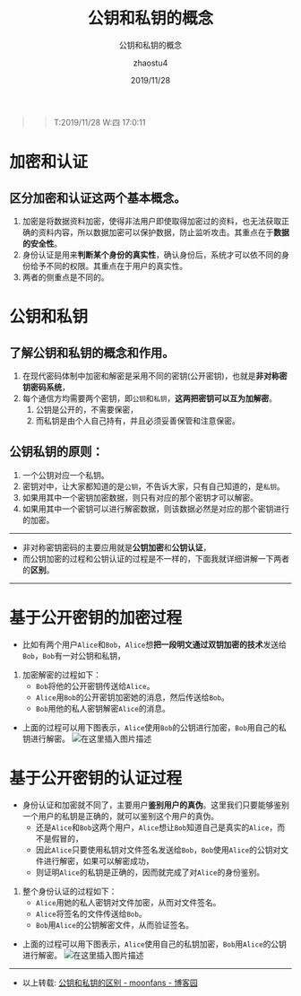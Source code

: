 ﻿---
layout:     post
title:      公钥和私钥的概念
subtitle:   公钥和私钥的概念
date:       2019/11/28
author:     zhaostu4
header-img: img/post-bg-ios10.jpg
catalog: true
tags:
    - 公钥和私钥的概念
    - 总结系列
    - 学习笔记
---

>> T:2019/11/28  W:四 17:0:11


[HTML]: @[TOC](公钥和私钥的概念)
# 加密和认证
## 区分**加密**和**认证**这两个基本概念。
1) 加密是将数据资料加密，使得非法用户即使取得加密过的资料，也无法获取正确的资料内容，所以数据加密可以保护数据，防止监听攻击。其重点在于**数据的安全性**。
1) 身份认证是用来**判断某个身份的真实性**，确认身份后，系统才可以依不同的身份给予不同的权限。其重点在于用户的真实性。
1) 两者的侧重点是不同的。
# 公钥和私钥
## 了解公钥和私钥的概念和作用。
1) 在现代密码体制中加密和解密是采用不同的密钥(公开密钥)，也就是**非对称密钥密码系统**，
1) 每个通信方均需要两个密钥，即`公钥`和`私钥`，**这两把密钥可以互为加解密**。
	1) 公钥是公开的，不需要保密，
	1) 而私钥是由个人自己持有，并且必须妥善保管和注意保密。
## 公钥私钥的原则：
1) 一个公钥对应一个私钥。
1) 密钥对中，让大家都知道的是`公钥`，不告诉大家，只有自己知道的，是`私钥`。
1) 如果用其中一个密钥加密数据，则只有对应的那个密钥才可以解密。
1) 如果用其中一个密钥可以进行解密数据，则该数据必然是对应的那个密钥进行的加密。
---
- 非对称密钥密码的主要应用就是**公钥加密**和**公钥认证**，
- 而公钥加密的过程和公钥认证的过程是不一样的，下面我就详细讲解一下两者的**区别**。
---

# 基于公开密钥的加密过程

- 比如有两个用户`Alice`和`Bob`，`Alice`想**把一段明文通过双钥加密的技术**发送给`Bob`，`Bob`有一对公钥和私钥，
1) 加密解密的过程如下：
	- `Bob`将他的公开密钥传送给`Alice`。
	- `Alice`用`Bob`的公开密钥加密她的消息，然后传送给`Bob`。
	- `Bob`用他的私人密钥解密`Alice`的消息。
- 上面的过程可以用下图表示，`Alice`使用`Bob`的公钥进行加密，`Bob`用自己的私钥进行解密。
![在这里插入图片描述](https://img-blog.csdnimg.cn/20191115152749364.png#pic_center)
# 基于公开密钥的认证过程
- 身份认证和加密就不同了，主要用户**鉴别用户的真伪**。这里我们只要能够鉴别一个用户的私钥是正确的，就可以鉴别这个用户的真伪。
	- 还是`Alice`和`Bob`这两个用户，`Alice`想让`Bob`知道自己是真实的`Alice`，而不是假冒的，
	- 因此`Alice`只要使用私钥对文件签名发送给`Bob`，`Bob`使用`Alice`的公钥对文件进行解密，如果可以解密成功，
	- 则证明`Alice`的私钥是正确的，因而就完成了对`Alice`的身份鉴别。
1) 整个身份认证的过程如下：
	- `Alice`用她的私人密钥对文件加密，从而对文件签名。
	- `Alice`将签名的文件传送给`Bob`。
	- `Bob`用`Alice`的公钥解密文件，从而验证签名。
- 上面的过程可以用下图表示，`Alice`使用自己的私钥加密，`Bob`用`Alice`的公钥进行解密。
![在这里插入图片描述](https://img-blog.csdnimg.cn/20191115152804242.png#pic_center)

---
- 以上转载: [公钥和私钥的区别 - moonfans - 博客园](https://www.cnblogs.com/moonfans/p/3939335.html)

